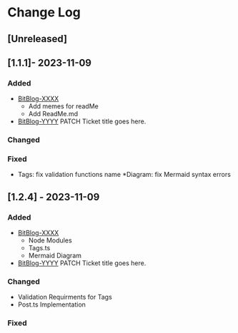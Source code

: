 
# Change Log
 
## [Unreleased] 

## [1.1.1]- 2023-11-09
 
### Added
- [BitBlog-XXXX](http://tickets.BitBlog.com/browse/BitBlog-XXXX)
  * Add memes for readMe
  * Add ReadMe.md
- [BitBlog-YYYY](http://tickets.BitBlog.com/browse/BitBlog-YYYY)
  PATCH Ticket title goes here.
 
### Changed
 
### Fixed
* Tags: fix validation functions name
*Diagram: fix Mermaid syntax errors
 
## [1.2.4] - 2023-11-09
  
### Added
- [BitBlog-XXXX](http://tickets.BitBlog.com/browse/BitBlog-XXXX)
  * Node Modules
  * Tags.ts
  * Mermaid Diagram
- [BitBlog-YYYY](http://tickets.BitBlog.com/browse/BitBlog-YYYY)
  PATCH Ticket title goes here.
 
### Changed
* Validation Requirments for Tags
* Post.ts Implementation

### Fixed
